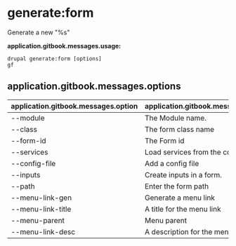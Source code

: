 # generate:form
Generate a new "%s"

**application.gitbook.messages.usage:**
```
drupal generate:form [options]
gf
```

## application.gitbook.messages.options
application.gitbook.messages.option | application.gitbook.messages.details
-------|-------------
--module | The Module name.
--class | The form class name
--form-id | The Form id
--services | Load services from the container.
--config-file | Add a config file
--inputs | Create inputs in a form.
--path | Enter the form path
--menu-link-gen | Generate a menu link
--menu-link-title | A title for the menu link
--menu-parent | Menu parent
--menu-link-desc | A description for the menu link
